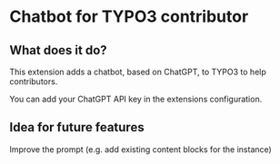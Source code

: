 # Chatbot for TYPO3 contributor

## What does it do?

This extension adds a chatbot, based on ChatGPT, to TYPO3 to help contributors.

You can add your ChatGPT API key in the extensions configuration.

## Idea for future features

Improve the prompt (e.g. add existing content blocks for the instance)